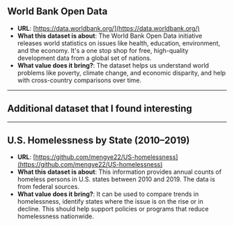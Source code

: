 ## World Bank Open Data
- **URL**: [https://data.worldbank.org/](https://data.worldbank.org/)  
- **What this dataset is about**: The World Bank Open Data initiative releases world statistics on issues like health, education, environment, and the economy. It's a one stop shop for free, high-quality development data from a global set of nations.  
- **What value does it bring?**: The dataset helps us understand world problems like poverty, climate change, and economic disparity, and help with cross-country comparisons over time.  

---

## Additional dataset that I found interesting

---

## U.S. Homelessness by State (2010–2019)
- **URL**: [https://github.com/mengye22/US-homelessness](https://github.com/mengye22/US-homelessness)  
- **What this dataset is about**: This information provides annual counts of homeless persons in U.S. states between 2010 and 2019. The data is from federal sources.  
- **What value does it bring?**: It can be used to compare trends in homelessness, identify states where the issue is on the rise or in decline. This should help support policies or programs that reduce homelessness nationwide.  
